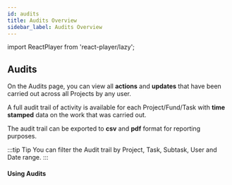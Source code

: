 ```yaml
---
id: audits
title: Audits Overview
sidebar_label: Audits Overview
---
```


import ReactPlayer from 'react-player/lazy';

## Audits

On the Audits page, you can view all **actions** and **updates** that have been carried out across all Projects by any user.

A full audit trail of activity is available for each Project/Fund/Task with **time stamped** data on the work that was carried out.

The audit trail can be exported to **csv** and **pdf** format for reporting purposes.


:::tip Tip
You can filter the Audit trail by Project, Task, Subtask, User and Date range.
:::

#### Using Audits

  <ReactPlayer 
  url='https://vimeo.com/473806276/245b0be6e1'
  width="100%"
  controls="true"/>    

<br/>
<br/>